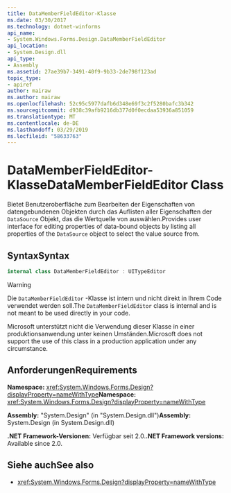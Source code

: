 ```yaml
---
title: DataMemberFieldEditor-Klasse
ms.date: 03/30/2017
ms.technology: dotnet-winforms
api_name:
- System.Windows.Forms.Design.DataMemberFieldEditor
api_location:
- System.Design.dll
api_type:
- Assembly
ms.assetid: 27ae39b7-3491-40f9-9b33-2de798f123ad
topic_type:
- apiref
author: mairaw
ms.author: mairaw
ms.openlocfilehash: 52c95c5977dafb6d348e69f3c2f5280bafc3b342
ms.sourcegitcommit: d938c39afb9216db377d0f0ecdaa53936a851059
ms.translationtype: MT
ms.contentlocale: de-DE
ms.lasthandoff: 03/29/2019
ms.locfileid: "58633763"
---
```

# <a name="datamemberfieldeditor-class"></a><span data-ttu-id="de70f-102">DataMemberFieldEditor-Klasse</span><span class="sxs-lookup"><span data-stu-id="de70f-102">DataMemberFieldEditor Class</span></span>

<span data-ttu-id="de70f-103">Bietet Benutzeroberfläche zum Bearbeiten der Eigenschaften von datengebundenen Objekten durch das Auflisten aller Eigenschaften der `DataSource` Objekt, das die Wertquelle von auswählen.</span><span class="sxs-lookup"><span data-stu-id="de70f-103">Provides user interface for editing properties of data-bound objects by listing all properties of the `DataSource` object to select the value source from.</span></span>  
  
## <a name="syntax"></a><span data-ttu-id="de70f-104">Syntax</span><span class="sxs-lookup"><span data-stu-id="de70f-104">Syntax</span></span>
  
```csharp
internal class DataMemberFieldEditor : UITypeEditor
```

> [!WARNING]
> <span data-ttu-id="de70f-105">Die `DataMemberFieldEditor` -Klasse ist intern und nicht direkt in Ihrem Code verwendet werden soll.</span><span class="sxs-lookup"><span data-stu-id="de70f-105">The `DataMemberFieldEditor` class is internal and is not meant to be used directly in your code.</span></span>
> 
> <span data-ttu-id="de70f-106">Microsoft unterstützt nicht die Verwendung dieser Klasse in einer produktionsanwendung unter keinen Umständen.</span><span class="sxs-lookup"><span data-stu-id="de70f-106">Microsoft does not support the use of this class in a production application under any circumstance.</span></span>

## <a name="requirements"></a><span data-ttu-id="de70f-107">Anforderungen</span><span class="sxs-lookup"><span data-stu-id="de70f-107">Requirements</span></span>

<span data-ttu-id="de70f-108">**Namespace:** <xref:System.Windows.Forms.Design?displayProperty=nameWithType></span><span class="sxs-lookup"><span data-stu-id="de70f-108">**Namespace:** <xref:System.Windows.Forms.Design?displayProperty=nameWithType></span></span>  
  
<span data-ttu-id="de70f-109">**Assembly:** "System.Design" (in "System.Design.dll")</span><span class="sxs-lookup"><span data-stu-id="de70f-109">**Assembly:** System.Design (in System.Design.dll)</span></span>  
  
<span data-ttu-id="de70f-110">**.NET Framework-Versionen:** Verfügbar seit 2.0.</span><span class="sxs-lookup"><span data-stu-id="de70f-110">**.NET Framework versions:** Available since 2.0.</span></span>  
  
## <a name="see-also"></a><span data-ttu-id="de70f-111">Siehe auch</span><span class="sxs-lookup"><span data-stu-id="de70f-111">See also</span></span>

- <xref:System.Windows.Forms.Design?displayProperty=nameWithType>
